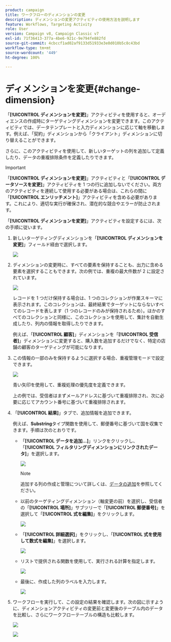 ```yaml
---
product: campaign
title: ワークフローのディメンションの変更
description: ディメンションの変更アクティビティの使用方法を説明します
feature: Workflows, Targeting Activity
role: User
version: Campaign v8, Campaign Classic v7
exl-id: 71f36413-377a-4be6-921c-9e794fe882fd
source-git-commit: 4cbccf1ad02af9133d51933e3e0d010b5c8c43bd
workflow-type: tm+mt
source-wordcount: '449'
ht-degree: 100%

---
```


# ディメンションを変更{#change-dimension}

「**[!UICONTROL ディメンションを変更]**」アクティビティを使用すると、オーディエンスの作成時にターゲティングディメンションを変更できます。このアクティビティでは、データテンプレートと入力ディメンションに応じて軸を移動します。例えば、「契約」ディメンションから「クライアント」ディメンションに切り替えることができます。

さらに、このアクティビティを使用して、新しいターゲットの列を追加して定義したり、データの重複排除条件を定義したりできます。

>[!IMPORTANT]
>
>「**[!UICONTROL ディメンションを変更]**」アクティビティと「**[!UICONTROL データソースを変更]**」アクティビティを 1 つの行に追加しないでください。両方のアクティビティを連続して使用する必要がある場合は、これらの間に「**[!UICONTROL エンリッチメント]**」アクティビティを含める必要があります。これにより、適切な実行が確保され、潜在的な競合やエラーが防止されます。

「**[!UICONTROL ディメンションを変更]**」アクティビティを設定するには、次の手順に従います。

1. 新しいターゲティングディメンションを「**[!UICONTROL ディメンションを変更]**」フィールド経由で選択します。

   ![](assets/s_user_change_dimension_param1.png)

1. ディメンションの変更時に、すべての要素を保持することも、出力に含める要素を選択することもできます。次の例では、重複の最大件数が 2 に設定されています。

   ![](assets/s_user_change_dimension_limit.png)

   レコードを 1 つだけ保持する場合は、1 つのコレクションが作業スキーマに表示されます。このコレクションは、最終結果でターゲットにならないすべてのレコードを表します（1 つのレコードのみが保持されるため）。ほかのすべてのコレクションと同様に、このコレクションを使用して、集計を自動生成したり、列内の情報を取得したりできます。

   例えば、「**[!UICONTROL 顧客]**」ディメンションを「**[!UICONTROL 受信者]**」ディメンションに変更すると、購入数を追加するだけでなく、特定の店舗の顧客のターゲティングが可能になります。

1. この情報の一部のみを保持するように選択する場合、重複管理モードで設定できます。

   ![](assets/s_user_change_dimension_param2.png)

   青い矢印を使用して、重複処理の優先度を定義できます。


   上の例では、受信者はまずメールアドレスに基づいて重複排除され、次に必要に応じてアカウント番号に基づいて重複排除されます。

1. 「**[!UICONTROL 結果]**」タブで、追加情報を追加できます。

   例えば、**Substring**&#x200B;タイプ関数を使用して、郵便番号に基づいて国を収集できます。手順は次のとおりです。

   * 「**[!UICONTROL データを追加...]**」リンクをクリックし、「**[!UICONTROL フィルタリングディメンションにリンクされたデータ]**」を選択します。

     ![](assets/wf_change-dimension_sample_01.png)

     >[!NOTE]
     >
     >追加する列の作成と管理について詳しくは、[データの追加](query.md#add-data)を参照してください。

   * 以前のターゲティングディメンション（軸変更の前）を選択し、受信者の「**[!UICONTROL 場所]**」サブツリーで「**[!UICONTROL 郵便番号]**」を選択して「**[!UICONTROL 式を編集]**」をクリックします。

     ![](assets/wf_change-dimension_sample_02.png)

   * 「**[!UICONTROL 詳細選択]**」をクリックし、「**[!UICONTROL 式を使用して数式を編集]**」を選択します。

     ![](assets/wf_change-dimension_sample_03.png)

   * リストで提供される関数を使用して、実行される計算を指定します。

     ![](assets/wf_change-dimension_sample_04.png)

   * 最後に、作成した列のラベルを入力します。

     ![](assets/wf_change-dimension_sample_05.png)

1. ワークフローを実行して、この設定の結果を確認します。次の図に示すように、ディメンションアクティビティの変更前と変更後のテーブル内のデータを比較し、さらにワークフローテーブルの構造も比較します。

   ![](assets/wf_change-dimension_sample_06.png)

   ![](assets/wf_change-dimension_sample_07.png)
